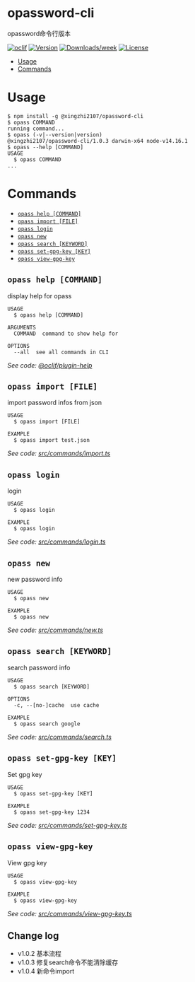 opassword-cli
=============

opassword命令行版本

[![oclif](https://img.shields.io/badge/cli-oclif-brightgreen.svg)](https://oclif.io)
[![Version](https://img.shields.io/npm/v/opassword-cli.svg)](https://npmjs.org/package/opassword-cli)
[![Downloads/week](https://img.shields.io/npm/dw/opassword-cli.svg)](https://npmjs.org/package/opassword-cli)
[![License](https://img.shields.io/npm/l/opassword-cli.svg)](https://github.com/xingzhi2107/opassword/blob/master/package.json)

<!-- toc -->
* [Usage](#usage)
* [Commands](#commands)
<!-- tocstop -->
# Usage
<!-- usage -->
```sh-session
$ npm install -g @xingzhi2107/opassword-cli
$ opass COMMAND
running command...
$ opass (-v|--version|version)
@xingzhi2107/opassword-cli/1.0.3 darwin-x64 node-v14.16.1
$ opass --help [COMMAND]
USAGE
  $ opass COMMAND
...
```
<!-- usagestop -->
# Commands
<!-- commands -->
* [`opass help [COMMAND]`](#opass-help-command)
* [`opass import [FILE]`](#opass-import-file)
* [`opass login`](#opass-login)
* [`opass new`](#opass-new)
* [`opass search [KEYWORD]`](#opass-search-keyword)
* [`opass set-gpg-key [KEY]`](#opass-set-gpg-key-key)
* [`opass view-gpg-key`](#opass-view-gpg-key)

## `opass help [COMMAND]`

display help for opass

```
USAGE
  $ opass help [COMMAND]

ARGUMENTS
  COMMAND  command to show help for

OPTIONS
  --all  see all commands in CLI
```

_See code: [@oclif/plugin-help](https://github.com/oclif/plugin-help/blob/v3.2.3/src/commands/help.ts)_

## `opass import [FILE]`

import password infos from json

```
USAGE
  $ opass import [FILE]

EXAMPLE
  $ opass import test.json
```

_See code: [src/commands/import.ts](https://github.com/xingzhi2107/opassword/blob/v1.0.3/src/commands/import.ts)_

## `opass login`

login

```
USAGE
  $ opass login

EXAMPLE
  $ opass login
```

_See code: [src/commands/login.ts](https://github.com/xingzhi2107/opassword/blob/v1.0.3/src/commands/login.ts)_

## `opass new`

new password info

```
USAGE
  $ opass new

EXAMPLE
  $ opass new
```

_See code: [src/commands/new.ts](https://github.com/xingzhi2107/opassword/blob/v1.0.3/src/commands/new.ts)_

## `opass search [KEYWORD]`

search password info

```
USAGE
  $ opass search [KEYWORD]

OPTIONS
  -c, --[no-]cache  use cache

EXAMPLE
  $ opass search google
```

_See code: [src/commands/search.ts](https://github.com/xingzhi2107/opassword/blob/v1.0.3/src/commands/search.ts)_

## `opass set-gpg-key [KEY]`

Set gpg key

```
USAGE
  $ opass set-gpg-key [KEY]

EXAMPLE
  $ opass set-gpg-key 1234
```

_See code: [src/commands/set-gpg-key.ts](https://github.com/xingzhi2107/opassword/blob/v1.0.3/src/commands/set-gpg-key.ts)_

## `opass view-gpg-key`

View gpg key

```
USAGE
  $ opass view-gpg-key

EXAMPLE
  $ opass view-gpg-key
```

_See code: [src/commands/view-gpg-key.ts](https://github.com/xingzhi2107/opassword/blob/v1.0.3/src/commands/view-gpg-key.ts)_
<!-- commandsstop -->

## Change log

* v1.0.2 基本流程
* v1.0.3 修复search命令不能清除缓存
* v1.0.4 新命令import
